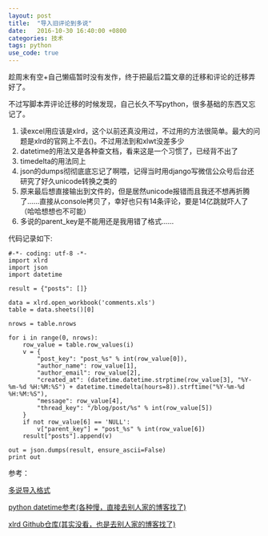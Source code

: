 ```yaml
---
layout: post
title:  "导入旧评论到多说"
date:   2016-10-30 16:40:00 +0800
categories: 技术
tags: python
use_code: true
---
```

趁周末有空+自己懒癌暂时没有发作，终于把最后2篇文章的迁移和评论的迁移弄好了。

不过写脚本弄评论迁移的时候发现，自己长久不写python，很多基础的东西又忘记了。

1. 读excel用应该是xlrd，这个以前还真没用过，不过用的方法很简单。最大的问题是xlrd的官网上不去([](http://www.python-excel.org/))。不过用法到和xlwt没差多少
2. datetime的用法又是各种查文档，看来这是一个习惯了，已经背不出了
3. timedelta的用法同上
4. json的dumps彻彻底底忘记了啊喂，记得当时用django写微信公众号后台还研究了好久unicode转换之类的
5. 原来最后想直接输出到文件的，但是居然unicode报错而且我还不想再折腾了……直接从console拷贝了，幸好也只有14条评论，要是14亿跳就吓人了（哈哈想想也不可能）
6. 多说的parent_key是不能用还是我用错了格式……

代码记录如下:

    #-*- coding: utf-8 -*-
    import xlrd
    import json
    import datetime

    result = {"posts": []}

    data = xlrd.open_workbook('comments.xls')
    table = data.sheets()[0]

    nrows = table.nrows

    for i in range(0, nrows):
        row_value = table.row_values(i)
        v = {
            "post_key": "post_%s" % int(row_value[0]),
            "author_name": row_value[1],
            "author_email": row_value[2],
            "created_at": (datetime.datetime.strptime(row_value[3], "%Y-%m-%d %H:%M:%S") + datetime.timedelta(hours=8)).strftime("%Y-%m-%d %H:%M:%S"),
            "message": row_value[4],
            "thread_key": "/blog/post/%s" % int(row_value[5])
        }
        if not row_value[6] == 'NULL':
            v["parent_key"] = "post_%s" % int(row_value[6])
        result["posts"].append(v)

    out = json.dumps(result, ensure_ascii=False)
    print out

参考：

[多说导入格式](http://dev.duoshuo.com/docs/500d0629448f04782b00000a)

[python datetime参考(各种慢，直接去别人家的博客找了)](https://docs.python.org/2/library/datetime.html)

[xlrd Github仓库(其实没看，也是去别人家的博客找了)](https://github.com/python-excel/xlrd)

